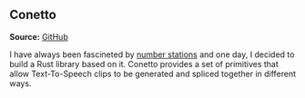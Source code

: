 ## Conetto

**Source:** [GitHub](https://github.com/vandesm14/conneto)

I have always been fascineted by [number stations](https://en.wikipedia.org/wiki/Numbers_station) and one day, I decided to build a Rust library based on it. Conetto provides a set of primitives that allow Text-To-Speech clips to be generated and spliced together in different ways.

